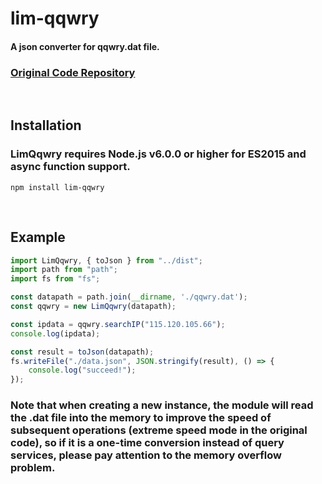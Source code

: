 # lim-qqwry

#### A json converter for qqwry.dat file.
### [Original Code Repository](https://github.com/cnwhy/lib-qqwry)

<br>

## Installation

### LimQqwry requires **Node.js v6.0.0** or higher for ES2015 and async function support.

```
npm install lim-qqwry
```
<br>

## Example

```javascript
import LimQqwry, { toJson } from "../dist";
import path from "path";
import fs from "fs";

const datapath = path.join(__dirname, './qqwry.dat');
const qqwry = new LimQqwry(datapath);

const ipdata = qqwry.searchIP("115.120.105.66");
console.log(ipdata);

const result = toJson(datapath);
fs.writeFile("./data.json", JSON.stringify(result), () => {
    console.log("succeed!");
});
```

### Note that when creating a new instance, the module will read the .dat file into the memory to improve the speed of subsequent operations (extreme speed mode in the original code), so if it is a one-time conversion instead of query services, please pay attention to the memory overflow problem.
